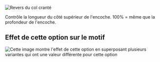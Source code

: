 ![Revers du col cranté](collarnotchreturn.svg)

Contrôle la longueur du côté supérieur de l'encoche. 100% = même que la profondeur de l'encoche.

## Effet de cette option sur le motif

![Cette image montre l'effet de cette option en superposant plusieurs variantes qui ont une valeur différente pour cette option](jaeger_collarnotchreturn_sample.svg "Effet de cette option sur le motif")
